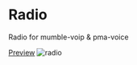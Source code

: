 # Radio
Radio for mumble-voip &amp; pma-voice

[Preview](https://i.imgur.com/y3pIL6I.png)
![radio](https://user-images.githubusercontent.com/72443203/125113124-db951a00-e105-11eb-8536-906c83f38dee.png)
